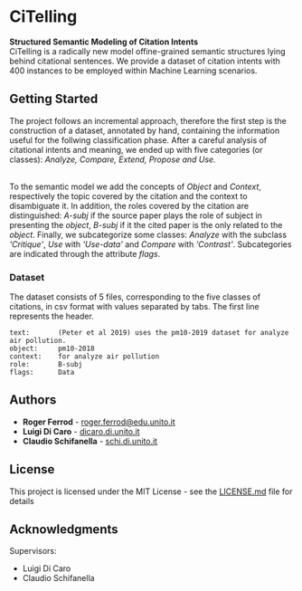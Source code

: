 # CiTelling

<b>Structured Semantic Modeling of Citation Intents</b><br>
CiTelling is a radically new model offine-grained semantic structures lying behind citational sentences.
We provide a dataset of citation intents with 400 instances to be employed within Machine Learning scenarios.

## Getting Started

The project follows an incremental approach, therefore the first step is the construction of a dataset, annotated by hand, containing the information useful for the follwing classification phase.
After a careful analysis of citational intents and meaning, we ended up with five categories (or classes): <i>Analyze, Compare, Extend, Propose and Use.</i> </br>
</br>

To the semantic model we add the concepts of <i>Object</i> and <i>Context</i>, respectively the topic covered by the citation and the context to disambiguate it. In addition, the roles covered by the citation are distinguished: <i>A-subj</i> if the source paper plays the role of subject in presenting the <i>object</i>, <i>B-subj</i> if it the cited paper is the only related to the <i>object</i>. Finally, we subcategorize some classes: <i>Analyze</i> with the subclass <i>'Critique'</i>, <i>Use</i> with <i>'Use-data'</i> and <i>Compare</i> with <i>'Contrast'</i>. Subcategories are indicated through the attribute <i>flags</i>.


### Dataset

The dataset consists of 5 files, corresponding to the five classes of citations, in csv format with values separated by tabs. The first line represents the header.
```
text:       (Peter et al 2019) uses the pm10-2019 dataset for analyze air pollution.
object:     pm10-2018
context:    for analyze air pollution
role:       B-subj
flags:      Data
```


## Authors

* **Roger Ferrod** - [roger.ferrod@edu.unito.it](mailto:roger.ferrod@edu.unito.it)
* **Luigi Di Caro** - [dicaro.di.unito.it](mailto:dicaro.di.unito.it)
* **Claudio Schifanella** - [schi.di.unito.it](mailto:schi.di.unito.it)

## License

This project is licensed under the MIT License - see the [LICENSE.md](LICENSE.md) file for details

## Acknowledgments

Supervisors:
* Luigi Di Caro
* Claudio Schifanella
